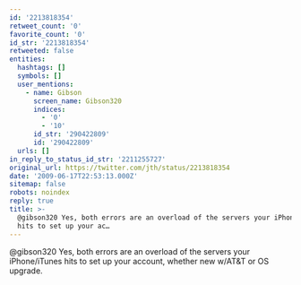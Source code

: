 ```yaml
---
id: '2213818354'
retweet_count: '0'
favorite_count: '0'
id_str: '2213818354'
retweeted: false
entities:
  hashtags: []
  symbols: []
  user_mentions:
    - name: Gibson
      screen_name: Gibson320
      indices:
        - '0'
        - '10'
      id_str: '290422809'
      id: '290422809'
  urls: []
in_reply_to_status_id_str: '2211255727'
original_url: https://twitter.com/jth/status/2213818354
date: '2009-06-17T22:53:13.000Z'
sitemap: false
robots: noindex
reply: true
title: >-
  @gibson320 Yes, both errors are an overload of the servers your iPhone/iTunes
  hits to set up your ac…
---
```


@gibson320 Yes, both errors are an overload of the servers your iPhone/iTunes hits to set up your account, whether new w/AT&T or OS upgrade.